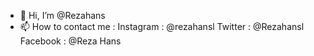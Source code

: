 - 👋 Hi, I’m @Rezahans
- 📫 How to contact me :
                         Instagram  : @rezahansl 
                         Twitter    : @Rezahansl
                         Facebook   : @Reza Hans


<!---
Rezahans/Rezahans is a ✨ special ✨ repository because its `README.md` (this file) appears on your GitHub profile.
You can click the Preview link to take a look at your changes.
--->
